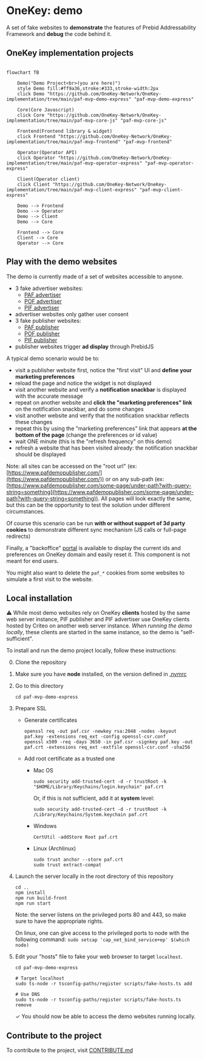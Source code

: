 # OneKey: demo

A set of fake websites to **demonstrate** the features of Prebid Addressability Framework
and **debug** the code behind it.

## OneKey implementation projects
```mermaid

flowchart TB

    Demo("Demo Project<br>(you are here)")
    style Demo fill:#ff9a36,stroke:#333,stroke-width:2px
    click Demo "https://github.com/OneKey-Network/OneKey-implementation/tree/main/paf-mvp-demo-express" "paf-mvp-demo-express"
    
    Core(Core Javascript)
    click Core "https://github.com/OneKey-Network/OneKey-implementation/tree/main/paf-mvp-core-js" "paf-mvp-core-js"
    
    Frontend(Frontend library & widget)
    click Frontend "https://github.com/OneKey-Network/OneKey-implementation/tree/main/paf-mvp-frontend" "paf-mvp-frontend"
    
    Operator(Operator API)
    click Operator "https://github.com/OneKey-Network/OneKey-implementation/tree/main/paf-mvp-operator-express" "paf-mvp-operator-express"
    
    Client(Operator client)
    click Client "https://github.com/OneKey-Network/OneKey-implementation/tree/main/paf-mvp-client-express" "paf-mvp-client-express"
    
    Demo --> Frontend
    Demo --> Operator
    Demo --> Client
    Demo --> Core
    
    Frontend --> Core
    Client --> Core
    Operator --> Core

```

## Play with the demo websites

The demo is currently made of a set of websites accessible to anyone.

- 3 fake advertiser websites:
    - [PAF advertiser](https://www.pafmarket.shop/)
    - [POF advertiser](https://www.pofmarket.shop/)
    - [PIF advertiser](https://www.pifmarket.shop/)
- advertiser websites only gather user consent
- 3 fake publisher websites:
    - [PAF publisher](https://www.pafdemopublisher.com/)
    - [POF publisher](https://www.pofdemopublisher.com/)
    - [PIF publisher](https://www.pifdemopublisher.com/)
- publisher websites trigger **ad display** through PrebidJS

A typical demo scenario would be to:
- visit a publisher website first, notice the "first visit" UI and **define your marketing preferences**
- reload the page and notice the widget is not displayed
- visit another website and verify a **notification snackbar** is displayed with the accurate message
- repeat on another website and **click the "marketing preferences" link** on the notification snackbar, and do some changes
- visit another website and verify that the notification snackbar reflects these changes
- repeat this by using the "marketing preferences" link that appears **at the bottom of the page** (change the preferences or id value)
- wait ONE minute (this is the "refresh frequency" on this demo)
- refresh a website that has been visited already: the notification snackbar should be displayed

Note: all sites can be accessed on the "root url"
(ex: [https://www.pafdemopublisher.com/](https://www.pafdemopublisher.com/))
or on any sub-path (ex: [https://www.pafdemopublisher.com/some-page/under-path?with-query-string=something](https://www.pafdemopublisher.com/some-page/under-path?with-query-string=something)).
All pages will look exactly the same, but this can be the opportunity to test the solution under different circumstances.

Of course this scenario can be run **with or without support of 3d party cookies** to demonstrate different sync mechanism (JS calls or full-page redirects)

Finally, a "backoffice" [portal](http://portal.onekey.network/) is available to display the current ids and preferences on OneKey domain and easily reset it.
This component is not meant for end users.

You might also want to delete the `paf_*` cookies from some websites to simulate a first visit to the website.

## Local installation

⚠️ While most demo websites rely on OneKey **clients** hosted by the same web server instance,
PIF publisher and PIF advertiser use OneKey clients hosted by Criteo on another web server instance.
_When running the demo locally_, these clients are started in the same instance, so the demo is "self-sufficient".

To install and run the demo project locally, follow these instructions:

0. Clone the repository

1. Make sure you have **node** installed, on the version defined in [.nvmrc](../.nvmrc)

2. Go to this directory

    ```shell
    cd paf-mvp-demo-express
    ```

3. Prepare SSL

    - Generate certificates

        ```shell
        openssl req -out paf.csr -newkey rsa:2048 -nodes -keyout paf.key -extensions req_ext -config openssl-csr.conf
        openssl x509 -req -days 3650 -in paf.csr -signkey paf.key -out paf.crt -extensions req_ext -extfile openssl-csr.conf -sha256
        ```

    - Add root certificate as a trusted one

        - Mac OS

            ```shell
            sudo security add-trusted-cert -d -r trustRoot -k "$HOME/Library/Keychains/login.keychain" paf.crt
            ```
          Or, if this is not sufficient, add it at **system** level:
            ```shell
            sudo security add-trusted-cert -d -r trustRoot -k /Library/Keychains/System.keychain paf.crt
            ```

        - Windows

            ```shell
            CertUtil -addStore Root paf.crt
            ```

        - Linux (Archlinux)

            ```shell
            sudo trust anchor --store paf.crt
            sudo trust extract-compat
            ```

4. Launch the server locally in the root directory of this repository

    ```shell
    cd ..
    npm install
    npm run build-front
    npm run start
    ```

    Note: the server listens on the privileged ports 80 and 443, so make sure to have the appropriate rights.

    On linux, one can give access to the privileged ports to node with the following command: `sudo setcap 'cap_net_bind_service+ep' $(which node)`

5. Edit your "hosts" file to fake your web browser to target `localhost`.
    ```shell
    cd paf-mvp-demo-express

    # Target localhost
    sudo ts-node -r tsconfig-paths/register scripts/fake-hosts.ts add

    # Use DNS
    sudo ts-node -r tsconfig-paths/register scripts/fake-hosts.ts remove
    ```

    ✓ You should now be able to access the demo websites running locally.

## Contribute to the project

To contribute to the project, visit [CONTRIBUTE.md](CONTRIBUTE.md)
